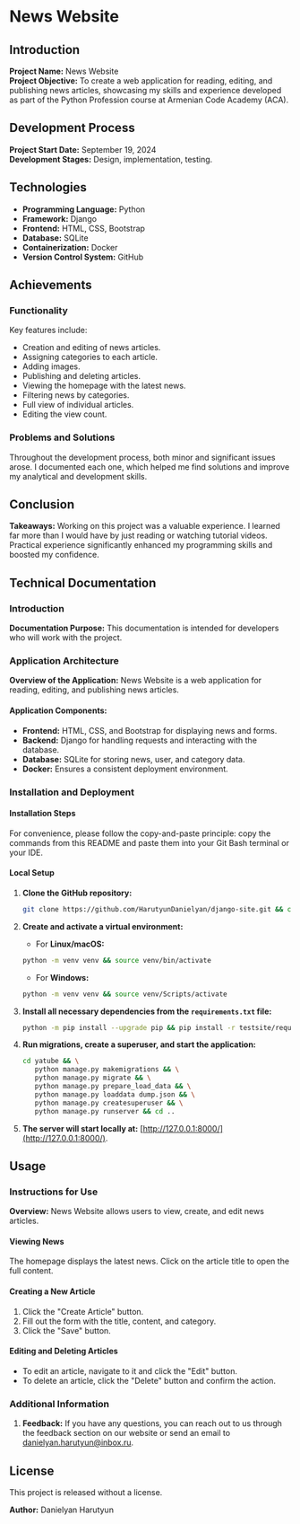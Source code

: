 # News Website

## Introduction
**Project Name:** News Website  
**Project Objective:** To create a web application for reading, editing, and publishing news articles, showcasing my skills and experience developed as part of the Python Profession course at Armenian Code Academy (ACA).

## Development Process
**Project Start Date:** September 19, 2024  
**Development Stages:** Design, implementation, testing.

## Technologies
- **Programming Language:** Python
- **Framework:** Django
- **Frontend:** HTML, CSS, Bootstrap
- **Database:** SQLite
- **Containerization:** Docker
- **Version Control System:** GitHub

## Achievements
### Functionality
Key features include:
- Creation and editing of news articles.
- Assigning categories to each article.
- Adding images.
- Publishing and deleting articles.
- Viewing the homepage with the latest news.
- Filtering news by categories.
- Full view of individual articles.
- Editing the view count.

### Problems and Solutions
Throughout the development process, both minor and significant issues arose. I documented each one, which helped me find solutions and improve my analytical and development skills.

## Conclusion
**Takeaways:** Working on this project was a valuable experience. I learned far more than I would have by just reading or watching tutorial videos. Practical experience significantly enhanced my programming skills and boosted my confidence.

## Technical Documentation
### Introduction
**Documentation Purpose:** This documentation is intended for developers who will work with the project.

### Application Architecture
**Overview of the Application:** News Website is a web application for reading, editing, and publishing news articles.

#### Application Components:
- **Frontend:** HTML, CSS, and Bootstrap for displaying news and forms.
- **Backend:** Django for handling requests and interacting with the database.
- **Database:** SQLite for storing news, user, and category data.
- **Docker:** Ensures a consistent deployment environment.

### Installation and Deployment
#### Installation Steps
For convenience, please follow the copy-and-paste principle: copy the commands from this README and paste them into your Git Bash terminal or your IDE.

#### Local Setup
1. **Clone the GitHub repository:**
   ```bash
   git clone https://github.com/HarutyunDanielyan/django-site.git && cd django-site
   ```

2. **Create and activate a virtual environment:**
   - For **Linux/macOS:**
   ```bash
   python -m venv venv && source venv/bin/activate
   ```
   - For **Windows:**
   ```bash
   python -m venv venv && source venv/Scripts/activate
   ```

3. **Install all necessary dependencies from the `requirements.txt` file:**
   ```bash
   python -m pip install --upgrade pip && pip install -r testsite/requirements.txt
   ```

4. **Run migrations, create a superuser, and start the application:**
   ```bash
   cd yatube && \
      python manage.py makemigrations && \
      python manage.py migrate && \
      python manage.py prepare_load_data && \
      python manage.py loaddata dump.json && \
      python manage.py createsuperuser && \
      python manage.py runserver && cd ..
   ```

5. **The server will start locally at:** [http://127.0.0.1:8000/](http://127.0.0.1:8000/).

## Usage
### Instructions for Use
**Overview:** News Website allows users to view, create, and edit news articles.

#### Viewing News
The homepage displays the latest news. Click on the article title to open the full content.

#### Creating a New Article
1. Click the "Create Article" button.
2. Fill out the form with the title, content, and category.
3. Click the "Save" button.

#### Editing and Deleting Articles
- To edit an article, navigate to it and click the "Edit" button.
- To delete an article, click the "Delete" button and confirm the action.

### Additional Information
1. **Feedback:** If you have any questions, you can reach out to us through the 
feedback section on our website or send an email to [danielyan.harutyun@inbox.ru](mailto:danielyan.harutyun@inbox.ru).

## License
This project is released without a license.

**Author:** Danielyan Harutyun
